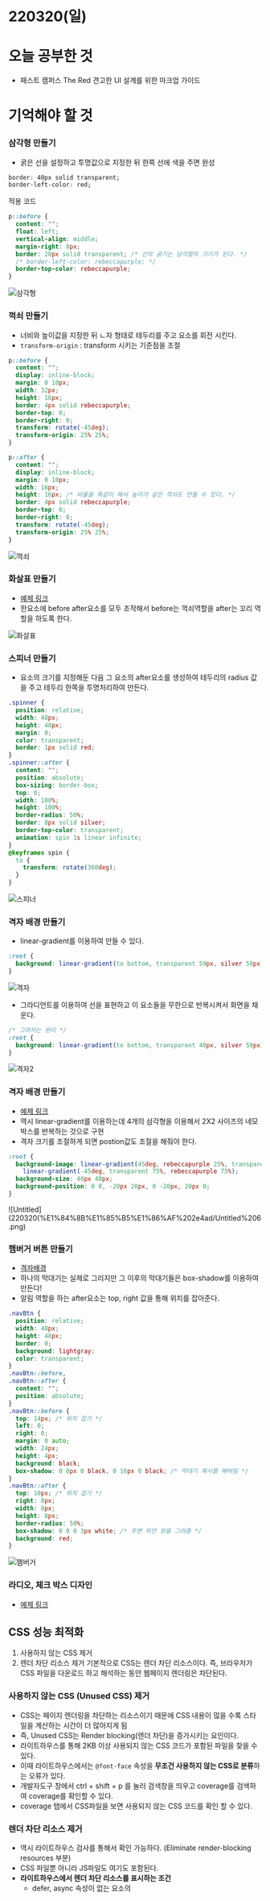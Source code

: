 # 220320(일)

# 오늘 공부한 것

- 패스트 캠퍼스 The Red 견고한 UI 설계를 위한 마크업 가이드

# 기억해야 할 것

### 삼각형 만들기

- 굵은 선을 설정하고 투명값으로 지정한 뒤 한쪽 선에 색을 주면 완성

```css
border: 40px solid transparent;
border-left-color: red;
```

적용 코드

```css
p::before {
  content: "";
  float: left;
  vertical-align: middle;
  margin-right: 8px;
  border: 20px solid transparent; /* 선의 굵기는 삼각형의 크기가 된다. */
  /* border-left-color: rebeccapurple; */
  border-top-color: rebeccapurple;
}
```

![삼각형](https://s3.us-west-2.amazonaws.com/secure.notion-static.com/f5dfdc7a-77cc-401c-a1f1-af7dfded26c9/Untitled.png?X-Amz-Algorithm=AWS4-HMAC-SHA256&X-Amz-Content-Sha256=UNSIGNED-PAYLOAD&X-Amz-Credential=AKIAT73L2G45EIPT3X45%2F20220320%2Fus-west-2%2Fs3%2Faws4_request&X-Amz-Date=20220320T134337Z&X-Amz-Expires=86400&X-Amz-Signature=534fdc837749d18ffd92d3b81c13724c51f0e77c71670ebff0202a608cfa2c7b&X-Amz-SignedHeaders=host&response-content-disposition=filename%20%3D%22Untitled.png%22&x-id=GetObject)

### 꺽쇠 만들기

- 너비와 높이값을 지정한 뒤 ㄴ자 형태로 테두리를 주고 요소를 회전 시킨다.
- `transform-origin` : transform 시키는 기준점을 조절

```css
p::before {
  content: "";
  display: inline-block;
  margin: 0 10px;
  width: 32px;
  height: 16px;
  border: 4px solid rebeccapurple;
  border-top: 0;
  border-right: 0;
  transform: rotate(-45deg);
  transform-origin: 25% 25%;
}

p::after {
  content: "";
  display: inline-block;
  margin: 0 10px;
  width: 16px;
  height: 16px; /* 비율을 똑같이 해서 높이가 같은 꺽쇠도 만들 수 있다. */
  border: 4px solid rebeccapurple;
  border-top: 0;
  border-right: 0;
  transform: rotate(-45deg);
  transform-origin: 25% 25%;
}
```

![꺽쇠](https://s3.us-west-2.amazonaws.com/secure.notion-static.com/54763759-c41b-4b00-96f5-688d95dd21d5/Untitled.png?X-Amz-Algorithm=AWS4-HMAC-SHA256&X-Amz-Content-Sha256=UNSIGNED-PAYLOAD&X-Amz-Credential=AKIAT73L2G45EIPT3X45%2F20220320%2Fus-west-2%2Fs3%2Faws4_request&X-Amz-Date=20220320T134414Z&X-Amz-Expires=86400&X-Amz-Signature=1cfb3fbc6ccad580a0975c0a7ff0ddf89d7dd6e2b34e6f62f514d3e8198080c8&X-Amz-SignedHeaders=host&response-content-disposition=filename%20%3D%22Untitled.png%22&x-id=GetObject)

### 화살표 만들기

- [예제 링크](https://codepen.io/naradesign/pen/WNpwdXw?editors=1100)
- 한요소에 before after요소를 모두 조작해서 before는 꺽쇠역할을 after는 꼬리 역할을 하도록 한다.

![화살표](https://s3.us-west-2.amazonaws.com/secure.notion-static.com/0a98cf35-00b1-4534-a550-ea5d6e0e9e18/Untitled.png?X-Amz-Algorithm=AWS4-HMAC-SHA256&X-Amz-Content-Sha256=UNSIGNED-PAYLOAD&X-Amz-Credential=AKIAT73L2G45EIPT3X45%2F20220320%2Fus-west-2%2Fs3%2Faws4_request&X-Amz-Date=20220320T134505Z&X-Amz-Expires=86400&X-Amz-Signature=64254f2a495270fa40db5c0974283654d0c39d194df8b336dca047a7e6af86ba&X-Amz-SignedHeaders=host&response-content-disposition=filename%20%3D%22Untitled.png%22&x-id=GetObject)

### 스피너 만들기

- 요소의 크기를 지정해둔 다음 그 요소의 after요소를 생성하여 테두리의 radius 값을 주고 테두리 한쪽을 투명처리하여 만든다.

```css
.spinner {
  position: relative;
  width: 48px;
  height: 48px;
  margin: 0;
  color: transparent;
  border: 1px solid red;
}
.spinner::after {
  content: "";
  position: absolute;
  box-sizing: border-box;
  top: 0;
  width: 100%;
  height: 100%;
  border-radius: 50%;
  border: 8px solid silver;
  border-top-color: transparent;
  animation: spin 1s linear infinite;
}
@keyframes spin {
  to {
    transform: rotate(360deg);
  }
}
```

![스피너](https://s3.us-west-2.amazonaws.com/secure.notion-static.com/a6b78120-1c21-440e-8f85-c54088181244/Untitled.png?X-Amz-Algorithm=AWS4-HMAC-SHA256&X-Amz-Content-Sha256=UNSIGNED-PAYLOAD&X-Amz-Credential=AKIAT73L2G45EIPT3X45%2F20220320%2Fus-west-2%2Fs3%2Faws4_request&X-Amz-Date=20220320T134529Z&X-Amz-Expires=86400&X-Amz-Signature=d862386371426f389046fbfd2923b1917c55d47be8a145cd3866740f2ded0370&X-Amz-SignedHeaders=host&response-content-disposition=filename%20%3D%22Untitled.png%22&x-id=GetObject)

### 격자 배경 만들기

- linear-gradient를 이용하여 만들 수 있다.

```css
:root {
  background: linear-gradient(to bottom, transparent 59px, silver 59px) 0 0 / 100vw 60px repeat-y, linear-gradient(to right, transparent 47px, silver 47px) 0 0 / 48px 100vh repeat-x rebeccapurple; /* 색상은 항상 마지막에 작성 */
}
```

![격자](https://s3.us-west-2.amazonaws.com/secure.notion-static.com/a256a623-05ab-493d-95f3-ddcb372b8ebb/Untitled.png?X-Amz-Algorithm=AWS4-HMAC-SHA256&X-Amz-Content-Sha256=UNSIGNED-PAYLOAD&X-Amz-Credential=AKIAT73L2G45EIPT3X45%2F20220320%2Fus-west-2%2Fs3%2Faws4_request&X-Amz-Date=20220320T134547Z&X-Amz-Expires=86400&X-Amz-Signature=79b47904e1b710f09c8f2d38708c921f3de61ba20dc6c393123b071922aa3dab&X-Amz-SignedHeaders=host&response-content-disposition=filename%20%3D%22Untitled.png%22&x-id=GetObject)

- 그라디언트를 이용하여 선을 표현하고 이 요소들을 무한으로 반복시켜서 화면을 채운다.

```css
/* 그려지는 원리 */
:root {
  background: linear-gradient(to bottom, transparent 40px, silver 59px) 0 0 / 100vw 60px repeat-y, linear-gradient(to right, transparent 47px, silver 47px) 0 0 / 48px 100vh repeat-x rebeccapurple;
}
```

![격자2](https://s3.us-west-2.amazonaws.com/secure.notion-static.com/37f625d4-c9c7-44fa-8d84-8aa08ea546b2/Untitled.png?X-Amz-Algorithm=AWS4-HMAC-SHA256&X-Amz-Content-Sha256=UNSIGNED-PAYLOAD&X-Amz-Credential=AKIAT73L2G45EIPT3X45%2F20220320%2Fus-west-2%2Fs3%2Faws4_request&X-Amz-Date=20220320T134604Z&X-Amz-Expires=86400&X-Amz-Signature=006a271c38e656398ee7839f941055861e74cb5278d98b0e6bb733f33f91f3f8&X-Amz-SignedHeaders=host&response-content-disposition=filename%20%3D%22Untitled.png%22&x-id=GetObject)

### 격자 배경 만들기

- [예제 링크](https://codepen.io/naradesign/details/xxqVJEV)
- 역시 linear-gradient를 이용하는데 4개의 삼각형을 이용해서 2X2 사이즈의 네모 박스를 반복하는 것으로 구현
- 격자 크기를 조절하게 되면 postion값도 조절을 해줘야 한다.

```css
:root {
  background-image: linear-gradient(45deg, rebeccapurple 25%, transparent 25%), linear-gradient(45deg, transparent 75%, rebeccapurple 25%), linear-gradient(-45deg, rebeccapurple 25%, transparent 25%),
    linear-gradient(-45deg, transparent 75%, rebeccapurple 75%);
  background-size: 40px 40px;
  background-position: 0 0, -20px 20px, 0 -20px, 20px 0;
}
```

![Untitled](220320(%E1%84%8B%E1%85%B5%E1%86%AF%202e4ad/Untitled%206.png)

### 햄버거 버튼 만들기

- [격자배경](https://s3.us-west-2.amazonaws.com/secure.notion-static.com/08821f00-0cad-40ca-8716-bb7c560559e5/Untitled.png?X-Amz-Algorithm=AWS4-HMAC-SHA256&X-Amz-Content-Sha256=UNSIGNED-PAYLOAD&X-Amz-Credential=AKIAT73L2G45EIPT3X45%2F20220320%2Fus-west-2%2Fs3%2Faws4_request&X-Amz-Date=20220320T134623Z&X-Amz-Expires=86400&X-Amz-Signature=009d06340d340d3161a26ba363dc76f8d06907b664c116e607fe6f4e04541bd9&X-Amz-SignedHeaders=host&response-content-disposition=filename%20%3D%22Untitled.png%22&x-id=GetObject)
- 하나의 막대기는 실제로 그리지만 그 이후의 막대기들은 box-shadow를 이용하여 만든다!
- 알림 역할을 하는 after요소는 top, right 값을 통해 위치를 잡아준다.

```css
.navBtn {
  position: relative;
  width: 48px;
  height: 48px;
  border: 0;
  background: lightgray;
  color: transparent;
}
.navBtn::before,
.navBtn::after {
  content: "";
  position: absolute;
}
.navBtn::before {
  top: 14px; /* 위치 잡기 */
  left: 0;
  right: 0;
  margin: 0 auto;
  width: 24px;
  height: 4px;
  background: black;
  box-shadow: 0 8px 0 black, 0 16px 0 black; /* 막대기 복사를 해버림 */
}
.navBtn::after {
  top: 10px; /* 위치 잡기 */
  right: 8px;
  width: 8px;
  height: 8px;
  border-radius: 50%;
  box-shadow: 0 0 0 3px white; /* 주변 하얀 원을 그려줌 */
  background: red;
}
```

![햄버거](https://s3.us-west-2.amazonaws.com/secure.notion-static.com/d206db52-ffe0-427e-ad03-73564a06ac2d/Untitled.png?X-Amz-Algorithm=AWS4-HMAC-SHA256&X-Amz-Content-Sha256=UNSIGNED-PAYLOAD&X-Amz-Credential=AKIAT73L2G45EIPT3X45%2F20220320%2Fus-west-2%2Fs3%2Faws4_request&X-Amz-Date=20220320T134644Z&X-Amz-Expires=86400&X-Amz-Signature=f3c34b608d27dc6e946b88113f3b0ec51beba289943430ec5d7ca58fec299674&X-Amz-SignedHeaders=host&response-content-disposition=filename%20%3D%22Untitled.png%22&x-id=GetObject)

### 라디오, 체크 박스 디자인

- [예제 링크](https://codepen.io/naradesign/pen/bGqpLJM)

## CSS 성능 최적화

1. 사용하지 않는 CSS 제거
2. 렌더 차단 리소스 제거
   기본적으로 CSS는 렌더 차단 리소스이다. 즉, 브라우저가 CSS 파일을 다운로드 하고 해석하는 동안 웹페이지 렌더링은 차단된다.

### 사용하지 않는 CSS (Unused CSS) 제거

- CSS는 페이지 렌더링을 차단하는 리소스이기 때문에 CSS 내용이 많을 수록 스타일을 계산하는 시간이 더 많아지게 됨
- 즉, Unused CSS는 Render blocking(렌더 차단)을 증가시키는 요인이다.
- 라이트하우스를 통해 2KB 이상 사용되지 않는 CSS 코드가 포함된 파일을 찾을 수 있다.
- 이때 라이트하우스에서는 `@font-face` 속성을 **무조건 사용하지 않는 CSS로 분류**하는 오류가 있다.
- 개발자도구 창에서 ctrl + shift + p 를 눌러 검색창을 띄우고 coverage를 검색하여 coverage를 확인할 수 있다.
- coverage 탭에서 CSS파일을 보면 사용되지 않는 CSS 코드를 확인 할 수 있다.

### 렌더 차단 리소스 제거

- 역시 라이트하우스 검사를 통해서 확인 가능하다. (Eliminate render-blocking resources 부분)
- CSS 파일뿐 아니라 JS파일도 여기도 포함된다.
- **라이트하우스에서 렌더 차단 리소스를 표시하는 조건**
  - defer, async 속성이 없는 <head>요소의 <script>태그
  - media 속성과 값이 없는 <link rel=’stylesheet’> 태그
  - 이 속성만 작성해도 오류를 피할수 있을뿐 아니라 성능 개선에도 도움이 된다.
- `**async**` 속성 : 병렬 다운로드, 즉시 실행
  스크립트 파일 다운로드가 HTML파싱과 병렬로 (동시에) 진행되고, 스크립트 다운로드가 완료되면 바로 실행함. 이때 HTML 파싱이 멈춤(render-block)
- `**defer**` 속성 : 병렬 다운로드, 지연 실행 (추천)
  스크립트 파일 다운로드가 HTML파싱과 병렬로 (동시에) 진행되고, 스크립트 다운로드가 완료되더라도 HTML 파싱이 끝나고나서 스크립트를 실행함. 따라서 render-block이 안일어남
- `**media**` 속성 : CSS파일을 해석하는 조건을 의미함
  ex. `media='print'` 프린트인 경우 CSS 실행
- 따라서 반응형 웹을 구현할때 데스크탑용 CSS 파일과 모바일용 CSS 파일을 따로 작성하여 media를 작성해두면 성능이 좋아진다. (데스크탑에선 데스크탑용 CSS파일만 읽으면 되기 때문에 FCP가 빨라짐)
- FCP (First Contentful Paint) : 첫번째 내용물이 화면에 그려지는 시점 [링크](https://web.dev/i18n/ko/fcp/)

### 렌더 차단 이슈 해결방법

1. 반응형 웹인 경우 해상도 구간별로 CSS 파일을 나누어 작성하고 media 속성으로 조건문을 통해 분기한다.

```html
<link href="mobile.css" rel="stylesheet" media="(max-width: 639px)" />
<link href="tab.css" rel="stylesheet" media="(min-width: 649px) and (max-width: 960px)" />
<link href="pc.css" rel="stylesheet" media="(min-width: 961px)" />
```

1. 필수 스타일은 페이지 <head>에 <style> 형식으로 작성 ⇒ 렌더 차단요소가 되지 않는다.
2. 지연 스타일은 `<link rel='preload'>` 속성으로 병렬 로딩 후 지연 적용

```html
<link rel="preload" as="style" href="sub.css" onload="this.onload=null; this.rel='stylesheet'" /> /*로딩이 끝나면 rel 속성을 stylesheet로 바꾼다. this.onload=null 은 rel속성을 변경할때 브라우저가 다시
onload를 실행하는 것을 방어하기 위해 작성 */
```

# 정리

먼저 가장 기억에 남는 건 drop shadow 를 이용해서 요소를 복사하는 CSS 부분이다. 상상도 못한.. 충격적인 방법이었다. 앞으로 은근히 활용할 곳이 많을 것 같다. 또한 성능에 대해서도 강의를 들었는데 이론적으로는 이해도 가고 중요하다는 점도 알겠지만 실제로 성능개선을 완벽하게 하는건 정말 힘든 일이라는 것을 느꼈다.. 정말 꼼꼼하게 코드들을 파악하고 판단하여 로드하는 방법, 코드 작성 위치까지 고려를 해야한다는게 쉬운일이 아니라는 생각이 들었다. 그래도 습관적으로 사용하던 defer에 대해 알게 되었고 이번에 폰트관련해서 찾아보다 알게된 preload의 작동원리도 알게되어 이 부분을 활용해 봐야겠다고 생각했다. 배우면 배울수록 HTML, CSS도 절대 쉬운 영역이 아니라는걸 느낀다.
